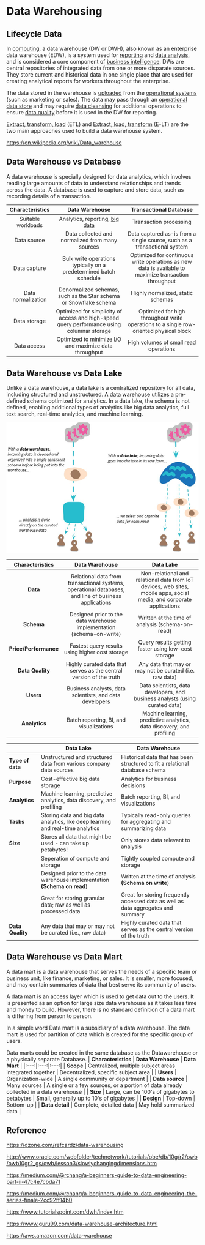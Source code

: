 # Data Warehousing

## Lifecycle Data

In [computing](https://en.wikipedia.org/wiki/Computing), a data warehouse (DW or DWH), also known as an enterprise data warehouse (EDW), is a system used for [reporting](https://en.wikipedia.org/wiki/Business_reporting) and [data analysis](https://en.wikipedia.org/wiki/Data_analysis), and is considered a core component of [business intelligence](https://en.wikipedia.org/wiki/Business_intelligence). DWs are central repositories of integrated data from one or more disparate sources. They store current and historical data in one single place that are used for creating analytical reports for workers throughout the enterprise.

The data stored in the warehouse is [uploaded](https://en.wikipedia.org/wiki/Upload) from the [operational systems](https://en.wikipedia.org/wiki/Operational_system) (such as marketing or sales). The data may pass through an [operational data store](https://en.wikipedia.org/wiki/Operational_data_store) and may require [data cleansing](https://en.wikipedia.org/wiki/Data_cleansing) for additional operations to ensure [data quality](https://en.wikipedia.org/wiki/Data_quality) before it is used in the DW for reporting.

[Extract, transform, load](https://en.wikipedia.org/wiki/Extract,_transform,_load) (ETL) and [Extract, load, transform](https://en.wikipedia.org/wiki/Extract,_load,_transform) (E-LT) are the two main approaches used to build a data warehouse system.

<https://en.wikipedia.org/wiki/Data_warehouse>

## Data Warehouse vs Database

A data warehouse is specially designed for data analytics, which involves reading large amounts of data to understand relationships and trends across the data. A database is used to capture and store data, such as recording details of a transaction.

| **Characteristics** | **Data Warehouse** | **Transactional Database** |
|:---:|:---:|:---:|
| Suitable workloads | Analytics, reporting, [big data](https://aws.amazon.com/big-data/what-is-big-data/) | Transaction processing |
| Data source | Data collected and normalized from many sources | Data captured as-is from a single source, such as a transactional system |
| Data capture | Bulk write operations typically on a predetermined batch schedule | Optimized for continuous write operations as new data is available to maximize transaction throughput |
| Data normalization | Denormalized schemas, such as the Star schema or Snowflake schema | Highly normalized, static schemas |
| Data storage | Optimized for simplicity of access and high-speed query performance using columnar storage | Optimized for high throughout write operations to a single row-oriented physical block |
| Data access | Optimized to minimize I/O and maximize data throughput | High volumes of small read operations |

## Data Warehouse vs Data Lake

Unlike a data warehouse, a data lake is a centralized repository for all data, including structured and unstructured. A data warehouse utilizes a pre-defined schema optimized for analytics. In a data lake, the schema is not defined, enabling additional types of analytics like big data analytics, full text search, real-time analytics, and machine learning.

![image](../../media/Data-Lake-image1.jpg)

| **Characteristics** | **Data Warehouse** | **Data Lake** |
|:---:|:---:|:---:|
| **Data** | Relational data from transactional systems, operational databases, and line of business applications | Non-relational and relational data from IoT devices, web sites, mobile apps, social media, and corporate applications |
| **Schema** | Designed prior to the data warehouse implementation (schema-on-write) | Written at the time of analysis (schema-on-read) |
| **Price/Performance** | Fastest query results using higher cost storage | Query results getting faster using low-cost storage |
| **Data Quality** | Highly curated data that serves as the central version of the truth | Any data that may or may not be curated (i.e. raw data) |
| **Users** | Business analysts, data scientists, and data developers | Data scientists, data developers, and business analysts (using curated data) |
| **Analytics** | Batch reporting, BI, and visualizations | Machine learning, predictive analytics, data discovery, and profiling |

|                 | **Data Lake**                                                                   | **Data Warehouse**                                                                |
|----------|-------------------------------|--------------------------------|
| **Type of data** | Unstructured and structured data from various company data sources              | Historical data that has been structured to fit a relational database schema      |
| **Purpose**      | Cost-effective big data storage                                                 | Analytics for business decisions                                                  |
| **Analytics**    | Machine learning, predictive analytics, data discovery, and profiling           | Batch reporting, BI, and visualizations                                           |
| **Tasks**        | Storing data and big data analytics, like deep learning and real-time analytics | Typically read-only queries for aggregating and summarizing data                  |
| **Size**         | Stores all data that might be used - can take up petabytes!                     | Only stores data relevant to analysis                                             |
|                 | Seperation of compute and storage                                               | Tightly coupled compute and storage                                               |
|                 | Designed prior to the data warehouse implementation **(Schema on read**)        | Written at the time of analysis **(Schema on write**)                             |
|                 | Great for storing granular data; raw as well as processed data                  | Great for storing frequently accessed data as well as data aggregates and summary |
| **Data Quality** | Any data that may or may not be curated (i.e., raw data)                        | Highly curated data that serves as the central version of the truth               |

## Data Warehouse vs Data Mart

A data mart is a data warehouse that serves the needs of a specific team or business unit, like finance, marketing, or sales. It is smaller, more focused, and may contain summaries of data that best serve its community of users.

A data mart is an access layer which is used to get data out to the users. It is presented as an option for large size data warehouse as it takes less time and money to build. However, there is no standard definition of a data mart is differing from person to person.

In a simple word Data mart is a subsidiary of a data warehouse. The data mart is used for partition of data which is created for the specific group of users.

Data marts could be created in the same database as the Datawarehouse or a physically separate Database.
| **Characteristics** | **Data Warehouse** | **Data Mart** |
|:---:|:---:|:---:|
| **Scope** | Centralized, multiple subject areas integrated together | Decentralized, specific subject area |
| **Users** | Organization-wide | A single community or department |
| **Data source** | Many sources | A single or a few sources, or a portion of data already collected in a data warehouse |
| **Size** | Large, can be 100's of gigabytes to petabytes | Small, generally up to 10's of gigabytes |
| **Design** | Top-down | Bottom-up |
| **Data detail** | Complete, detailed data | May hold summarized data |

## Reference

<https://dzone.com/refcardz/data-warehousing>

<http://www.oracle.com/webfolder/technetwork/tutorials/obe/db/10g/r2/owb/owb10gr2_gs/owb/lesson3/slowlychangingdimensions.htm>

<https://medium.com/@rchang/a-beginners-guide-to-data-engineering-part-ii-47c4e7cbda71>

<https://medium.com/@rchang/a-beginners-guide-to-data-engineering-the-series-finale-2cc92ff14b0>

<https://www.tutorialspoint.com/dwh/index.htm>

<https://www.guru99.com/data-warehouse-architecture.html>

<https://aws.amazon.com/data-warehouse>

